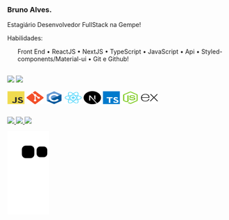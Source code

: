 ### Bruno Alves.

<div>
  <p>Estagiário Desenvolvedor FullStack na Gempe!</p>
  <p>Habilidades:</p>
  <ul>
    <p>Front End • ReactJS	• NextJS • TypeScript	• JavaScript • Api • Styled-components/Material-ui • Git e Github!</p>
  </ul>
</div>

##

<div display="flex" flex-wrap="wrap">
  <img width="400px" src="https://github-readme-stats.vercel.app/api?username=Bruno-AlvesBR&show_icons=true&theme=gotham&include_all_commits=true&count_private=true"/>
  <img width="400px" text-align="left" src="https://github-readme-stats.vercel.app/api/top-langs/?username=Bruno-AlvesBR&layout=compact&langs_count=16&theme=gotham"/> 
</div>
  
<div style="display: inline_block">
  <br />
  <img align="center" alt="Bruno-JS" height="30" width="40" src="https://raw.githubusercontent.com/devicons/devicon/master/icons/javascript/javascript-original.svg">
  <img align="center" alt="Bruno-GIT" height="30" width="40" src="https://raw.githubusercontent.com/devicons/devicon/master/icons/git/git-original.svg">
  <img align="center" alt="Bruno-C" height="30" width="40" src="https://raw.githubusercontent.com/devicons/devicon/master/icons/c/c-original.svg">
  <img align="center" alt="Bruno-ReactJS" height="30" width="40" src="https://raw.githubusercontent.com/devicons/devicon/master/icons/react/react-original.svg">
  <img align="center" alt="Bruno-Next" height="30" width="40" src="https://raw.githubusercontent.com/devicons/devicon/master/icons/nextjs/nextjs-original.svg">
  <img align="center" alt="Bruno-Typescript" height="30" width="40" src="https://raw.githubusercontent.com/devicons/devicon/master/icons/typescript/typescript-original.svg">
  <img align="center" alt="Bruno-NodeJS" height="30" width="40" src="https://raw.githubusercontent.com/devicons/devicon/master/icons/nodejs/nodejs-original.svg">
  <img align="center" alt="Bruno-Express" height="30" width="40" src="https://raw.githubusercontent.com/devicons/devicon/master/icons/express/express-original.svg">
</div>
  
##
  
<div>
  <a href="mailto:brunoph.faces12@gmail.com">
     <img border-radius='0px' height='30px' src="https://img.shields.io/badge/Gmail-005157?style=for-the-badge&logo=gmail&logoColor=aqua" target="_blank">
  </a>
  <a href="https://www.linkedin.com/in/bruno-alves-0bbbb5202/" target="_blank">
    <img border-radius='0px' height='30px' src="https://img.shields.io/badge/Linkedin-005157?style=for-the-badge&logo=linkedin&logoColor=aqua" target="_blank">
  </a>   
  <a href="https://www.figma.com/@bodao" target="_blank">
    <img border-radius='0px' height='30px' src="https://img.shields.io/badge/Figma-005157?style=for-the-badge&logo=figma&logoColor=aqua" target="_blank">
  </a>   
</div>

![Snake animation](https://github.com/Bruno-AlvesBR/Bruno-AlvesBR/blob/output/github-contribution-grid-snake.svg)
